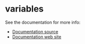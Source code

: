 # variables

See the documentation for more info:

- [Documentation source](../../docs/user-guide/variables.md)
- [Documentation web site](https://ogstools.opengeosys.org/stable/user-guide/variables.html)
